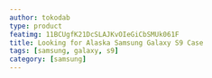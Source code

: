 ```yaml
---
author: tokodab
type: product
featimg: 11BCUgfK21DcSLAJKvOIeGiCbSMUk061F
title: Looking for Alaska Samsung Galaxy S9 Case
tags: [samsung, galaxy, s9]
category: [samsung]
---
```

